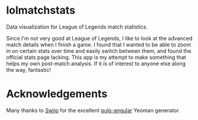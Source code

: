 # lolmatchstats
Data visualization for League of Legends match statistics.

Since I'm not very good at League of Legends, I like to look at the advanced match details when I finish a game. I found that I wanted to be able to zoom in on certain stats over time and easily switch between them, and found the official stats page lacking. This app is my attempt to make something that helps my own post-match analysis. If it is of interest to anyone else along the way, fantastic!

# Acknowledgements

Many thanks to [Swiip](https://github.com/Swiip) for the excellent [gulp-angular](https://github.com/Swiip/generator-gulp-angular) Yeoman generator.
